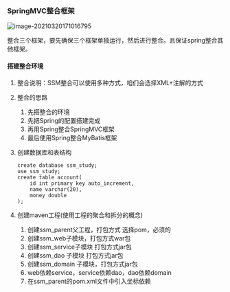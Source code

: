 ### SpringMVC整合框架

![image-20210320171016795](https://gitee.com/elplect/personal-image-bed/raw/master/beautyImg/image-20210320171016795.png)

整合三个框架，要先确保三个框架单独运行，然后进行整合。且保证spring整合其他框架。

#### 搭建整合环境

1. 整合说明：SSM整合可以使用多种方式，咱们会选择XML+注解的方式

2. 整合的思路

   1. 先搭整合的环境
   2. 先把Spring的配置搭建完成
   3. 再用Spring整合SpringMVC框架
   4. 最后使用Spring整合MyBatis框架

3. 创建数据库和表结构

   ```mysql
   create database ssm_study;
   use ssm_study;
   create table account(
       id int primary key auto_increment,
       name varchar(20),
       money double
   );
   ```

4. 创建maven工程(使用工程的聚合和拆分的概念)

   1. 创建ssm_parent父工程，打包方式 选择pom，必须的
   2. 创建ssm_web子模块，打包方式war包
   3. 创建ssm_service子模块 打包方式jar包
   4. 创建ssm_dao 子模块 打包方式jar包
   5. 创建ssm_domain 子模块，打包方式jar包
   6. web依赖service，service依赖dao，dao依赖domain
   7. 在ssm_parent的pom.xml文件中引入坐标依赖

   